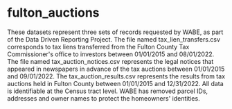 # fulton_auctions
These datasets represent three sets of records requested by WABE, as part of the Data Driven Reporting Project.
The file named tax_lien_transfers.csv corresponds to tax liens transferred from the Fulton County Tax Commissioner's office to investors between 01/01/2015 and 08/01/2022.
The file named tax_auction_notices.csv represents the legal notices that appeared in newspapers in advance of the tax auctions between 01/01/2015 and 09/01/2022.
The tax_auction_results.csv represents the results from tax auctions held in Fulton County between 01/01/2015 and 12/31/2022.
All data is identifiable at the Census tract level. WABE has removed parcel IDs, addresses and owner names to protect the homeowners' identities.
